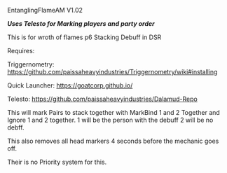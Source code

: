 EntanglingFlameAM V1.02

***Uses Telesto for Marking players and party order***

This is for wroth of flames p6 Stacking Debuff in DSR

Requires:

Triggernometry: https://github.com/paissaheavyindustries/Triggernometry/wiki#installing

Quick Launcher: https://goatcorp.github.io/

Telesto: https://github.com/paissaheavyindustries/Dalamud-Repo




This will mark Pairs to stack together with MarkBind 1 and 2 Together and Ignore 1 and 2 together.  1 will be the person with the debuff 2 will be no debff.

This also removes all head markers 4 seconds before the mechanic goes off. 

Their is no Priority system for this.
